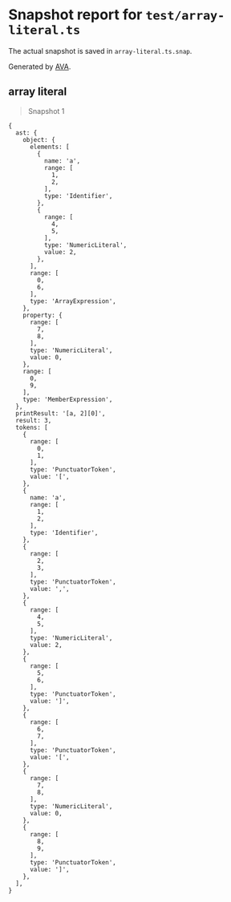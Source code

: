 # Snapshot report for `test/array-literal.ts`

The actual snapshot is saved in `array-literal.ts.snap`.

Generated by [AVA](https://avajs.dev).

## array literal

> Snapshot 1

    {
      ast: {
        object: {
          elements: [
            {
              name: 'a',
              range: [
                1,
                2,
              ],
              type: 'Identifier',
            },
            {
              range: [
                4,
                5,
              ],
              type: 'NumericLiteral',
              value: 2,
            },
          ],
          range: [
            0,
            6,
          ],
          type: 'ArrayExpression',
        },
        property: {
          range: [
            7,
            8,
          ],
          type: 'NumericLiteral',
          value: 0,
        },
        range: [
          0,
          9,
        ],
        type: 'MemberExpression',
      },
      printResult: '[a, 2][0]',
      result: 3,
      tokens: [
        {
          range: [
            0,
            1,
          ],
          type: 'PunctuatorToken',
          value: '[',
        },
        {
          name: 'a',
          range: [
            1,
            2,
          ],
          type: 'Identifier',
        },
        {
          range: [
            2,
            3,
          ],
          type: 'PunctuatorToken',
          value: ',',
        },
        {
          range: [
            4,
            5,
          ],
          type: 'NumericLiteral',
          value: 2,
        },
        {
          range: [
            5,
            6,
          ],
          type: 'PunctuatorToken',
          value: ']',
        },
        {
          range: [
            6,
            7,
          ],
          type: 'PunctuatorToken',
          value: '[',
        },
        {
          range: [
            7,
            8,
          ],
          type: 'NumericLiteral',
          value: 0,
        },
        {
          range: [
            8,
            9,
          ],
          type: 'PunctuatorToken',
          value: ']',
        },
      ],
    }
